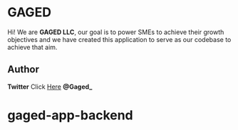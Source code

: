 # GAGED

Hi! We are **GAGED LLC**, our goal is to power SMEs to achieve their growth objectives and we have created this application to serve as our codebase to achieve that aim.


## Author

**Twitter** Click [Here](https://twitter.com/Gaged_) **@Gaged\_**
# gaged-app-backend
